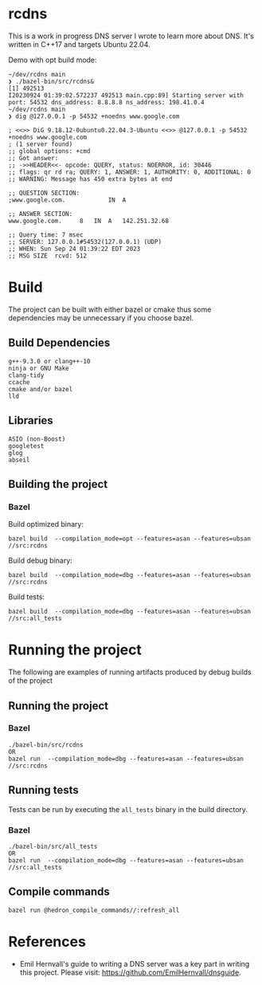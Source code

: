 # rcdns

This is a work in progress DNS server I wrote to learn more about DNS. It's
written in C++17 and targets Ubuntu 22.04.

Demo with opt build mode:

```
~/dev/rcdns main
❯ ./bazel-bin/src/rcdns&
[1] 492513
I20230924 01:39:02.572237 492513 main.cpp:89] Starting server with port: 54532 dns_address: 8.8.8.8 ns_address: 198.41.0.4
~/dev/rcdns main
❯ dig @127.0.0.1 -p 54532 +noedns www.google.com

; <<>> DiG 9.18.12-0ubuntu0.22.04.3-Ubuntu <<>> @127.0.0.1 -p 54532 +noedns www.google.com
; (1 server found)
;; global options: +cmd
;; Got answer:
;; ->>HEADER<<- opcode: QUERY, status: NOERROR, id: 30446
;; flags: qr rd ra; QUERY: 1, ANSWER: 1, AUTHORITY: 0, ADDITIONAL: 0
;; WARNING: Message has 450 extra bytes at end

;; QUESTION SECTION:
;www.google.com.			IN	A

;; ANSWER SECTION:
www.google.com.		8	IN	A	142.251.32.68

;; Query time: 7 msec
;; SERVER: 127.0.0.1#54532(127.0.0.1) (UDP)
;; WHEN: Sun Sep 24 01:39:22 EDT 2023
;; MSG SIZE  rcvd: 512

```

# Build

The project can be built with either bazel or cmake thus some dependencies may
be unnecessary if you choose bazel.

## Build Dependencies

```
g++-9.3.0 or clang++-10
ninja or GNU Make
clang-tidy
ccache
cmake and/or bazel
lld
```

## Libraries

```
ASIO (non-Boost)
googletest
glog
abseil
```

## Building the project

<!-- ### CMake

There is a convenience Makefile (rcdns/Makefile) provided to build the project.
The targets `debug` and `debugger` for the Makefile produce builds for
debugging and for gdb respectively. If you don't want to or can't use the
Makefile, the following commands should create a debug build of the project for
you.

```
mkdir build_debug
cd build_debug
cmake -G Ninja -DABSL_PROPAGATE_CXX_STD=ON -DBUILD_TESTING=OFF -DCMAKE_BUILD_TYPE=Debug ..
ninja
```

Project build types:
- `debug`: Compiles with Address, Leak and Undefined Behavior sanitizers
- `debugger`: For use with debugging via gdb. Includes sanitizers used in
  `debug` except for Leak sanitizer as it's not compatible

Clang-tidy is run on each build using the configuration provided in
.clang-tidy. -->

### Bazel

Build optimized binary:

```
bazel build  --compilation_mode=opt --features=asan --features=ubsan //src:rcdns
```

Build debug binary:

```
bazel build  --compilation_mode=dbg --features=asan --features=ubsan //src:rcdns
```

Build tests:

```
bazel build  --compilation_mode=dbg --features=asan --features=ubsan //src:all_tests
```

# Running the project

The following are examples of running artifacts produced by debug builds of the
project

## Running the project

<!-- ### Cmake
```
./build_debug/rcdns
``` -->

### Bazel

```
./bazel-bin/src/rcdns
OR
bazel run  --compilation_mode=dbg --features=asan --features=ubsan //src:rcdns
```

## Running tests

Tests can be run by executing the `all_tests` binary in the build directory.

<!-- ### CMake
```
./build_debug/all_tests
``` -->

### Bazel

```
./bazel-bin/src/all_tests
OR
bazel run  --compilation_mode=dbg --features=asan --features=ubsan //src:all_tests
```

## Compile commands

`bazel run @hedron_compile_commands//:refresh_all`

# References

- Emil Hernvall's guide to writing a DNS server was a key part in writing this project. Please visit: https://github.com/EmilHernvall/dnsguide.
